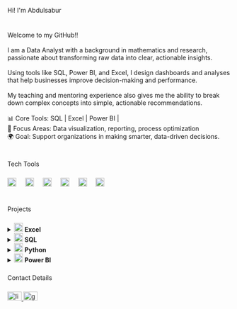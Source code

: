 <p align="left">Hi! I'm Abdulsabur</p>

#

###

<p align="left">Welcome to my GitHub!!<br><br>I am a Data Analyst with a background in mathematics and research, passionate about transforming raw data into clear, actionable insights.<br><br>Using tools like SQL, Power BI, and Excel, I design dashboards and analyses that help businesses improve decision-making and performance.<br><br>My teaching and mentoring experience also gives me the ability to break down complex concepts into simple, actionable recommendations.<br><br>📊 Core Tools: SQL | Excel | Power BI | <br>🎯 Focus Areas: Data visualization, reporting, process optimization<br>🌍 Goal: Support organizations in making smarter, data-driven decisions.</p>

#

###

<p align="left">Tech Tools</p>

###

<div align="left">
   <img src="https://img.icons8.com/?size=100&id=UECmBSgBOvPT&format=png&color=000000" height="20" alt="Excel logo"  />
  <img width="12" />
   <img src="https://img.icons8.com/?size=100&id=Ny0t2MYrJ70p&format=png&color=000000" height="20" alt="Power BI logo"  />
  <img width="12" />
   <img src="https://img.icons8.com/?size=100&id=13441&format=png&color=000000" height="20" alt="Power BI logo"  />
  <img width="12" />
  <img src="https://cdn.jsdelivr.net/gh/devicons/devicon/icons/jupyter/jupyter-original.svg" height="20" alt="jupyter logo"  />
  <img width="12" />
  <img src="https://cdn.jsdelivr.net/gh/devicons/devicon/icons/microsoftsqlserver/microsoftsqlserver-plain.svg" height="20" alt="microsoftsqlserver logo"  />
  <img width="12" />
  <img src="https://cdn.jsdelivr.net/gh/devicons/devicon/icons/anaconda/anaconda-original.svg" height="20" alt="anaconda logo"  />
</div>

#

###

<p align="left">Projects</p>

###

<!-- Excel Projects -->
<details>
  <summary>
    <img src="https://img.icons8.com/?size=100&id=UECmBSgBOvPT&format=png&color=000000" height="20" alt="Excel logo" />
    <b> Excel</b>
  </summary>
  <ul align="left">
    <li><a href="projects/excel/superstore-sales-report">Superstore Sales Report</a></li>
    <li><a href="projects/excel/bike-sales-report">Bike Sales Report</a></li>
  </ul>
</details>


<!-- SQL Projects -->
<details>
  <summary>
    <img src="https://cdn.jsdelivr.net/gh/devicons/devicon/icons/microsoftsqlserver/microsoftsqlserver-plain.svg" height="20" alt="SQL logo" />
    <b> SQL</b>
  </summary>
  <ul align="left">
    <li><a href="projects/sql/testing-database">Testing Database</a></li>
  </ul>
</details>

<!-- Python Projects -->
<details>
  <summary>
    <img src="https://img.icons8.com/?size=100&id=13441&format=png&color=000000" height="20" alt="Python logo" />
    <b> Python</b>
  </summary>
  <ul align="left">
    <li><a href="https://github.com/Abdulsabur-Aderemi/Abdulsabur-Aderemi/tree/main/projects/python/data-cleaning" target="_blank">Data Cleaning Automation</a></li>
    <li><a href="https://github.com/Abdulsabur-Aderemi/Abdulsabur-Aderemi/tree/main/projects/python/child-mortality" target="_blank">Child Mortality Data Analysis</a></li>
  </ul>
</details>

<!-- Power BI Projects -->
<details>
  <summary>
    <img src="https://img.icons8.com/?size=100&id=Ny0t2MYrJ70p&format=png&color=000000" height="20" alt="Power BI logo" />
    <b> Power BI</b>
  </summary>
  <ul align="left">
    <li><a href="https://github.com/Abdulsabur-Aderemi/Abdulsabur-Aderemi/tree/main/projects/powerbi/financial-dashboard" target="_blank">Financial Performance Dashboard</a></li>
    <li><a href="https://github.com/Abdulsabur-Aderemi/Abdulsabur-Aderemi/tree/main/projects/powerbi/hr-analytics" target="_blank">HR Analytics Dashboard</a></li>
  </ul>
</details>


###

<p align="left">Contact Details</p>

###

<div align="left">
  <a href="linkedin.com/in/abdulsabur-aderemi" target="_blank">
    <img src="https://raw.githubusercontent.com/maurodesouza/profile-readme-generator/master/src/assets/icons/social/linkedin/default.svg" width="32" height="20" alt="linkedin logo"  />
  </a>
  <a href="abdulsaburaderemi@gmail.com" target="_blank">
    <img src="https://raw.githubusercontent.com/maurodesouza/profile-readme-generator/master/src/assets/icons/social/gmail/default.svg" width="32" height="20" alt="gmail logo"  />
  </a>
</div>

###
